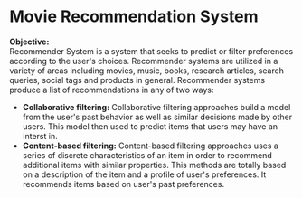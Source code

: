 # **Movie Recommendation System**

**Objective:**<br>
Recommender System is a system that seeks to predict or filter preferences according to the user's choices. Recommender systems are utilized in a variety of areas including movies, music, books, research articles, search queries, social tags and products in general. Recommender systems produce a list of recommendations in any of two ways:

*   **Collaborative filtering:** Collaborative filtering approaches build a model from the user's past behavior as well as similar decisions made by other users. This model then used to predict items that users may have an interst in.
*   **Content-based filtering:** Content-based filtering approaches uses a series of discrete characteristics of an item in order to recommend additional items with similar properties. This methods are totally based on a description of the item and a profile of user's preferences. It recommends items based on user's past preferences.
